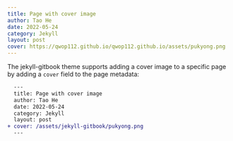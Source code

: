 ```yaml
---
title: Page with cover image
author: Tao He
date: 2022-05-24
category: Jekyll
layout: post
cover: https://qwop112.github.io/qwop112.github.io/assets/pukyong.png
---
```


The jekyll-gitbook theme supports adding a cover image to a specific page by adding
a `cover` field to the page metadata:

```diff
  ---
  title: Page with cover image
  author: Tao He
  date: 2022-05-24
  category: Jekyll
  layout: post
+ cover: /assets/jekyll-gitbook/pukyong.png
  ---
```

